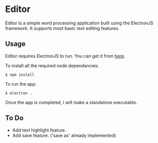 # Editor

Editor is a simple word processing application built using the ElectronJS framework. It supports most basic text editing features.

## Usage
Editor requires ElectronJS to run. You can get it from [here](https://electron.atom.io/). 

To install all the required node dependancies:
```
$ npm install
```

To run the app:
```
$ electron .
```

Once the app is completed, I will make a standalone executable.


## To Do

- Add text highlight feature.
- Add save feature. ('save as' already implemented)